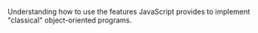 Understanding how to use the features JavaScript provides to
implement "classical" object-oriented programs.
